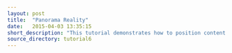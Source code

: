 ```yaml
---
layout: post
title:  "Panorama Reality"
date:   2015-04-03 13:35:15
short_description: "This tutorial demonstrates how to position content in space relative to the camera."
source_directory: tutorial6
---
```


